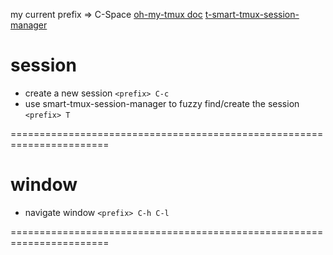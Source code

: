 my current prefix => C-Space
[oh-my-tmux doc](https://github.com/gpakosz/.tmux#bindings)
[t-smart-tmux-session-manager](https://github.com/joshmedeski/t-smart-tmux-session-manager)

# session

- create a new session `<prefix> C-c`
- use smart-tmux-session-manager to fuzzy find/create the session `<prefix> T`

=======================================================================

# window

- navigate window `<prefix> C-h C-l`

=======================================================================
